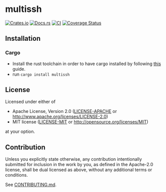 # multissh

[![Crates.io](https://img.shields.io/crates/v/multissh.svg)](https://crates.io/crates/multissh)
[![Docs.rs](https://docs.rs/multissh/badge.svg)](https://docs.rs/multissh)
[![CI](https://github.com/snichme/multissh/workflows/Continuous%20Integration/badge.svg)](https://github.com/snichme/multissh/actions)
[![Coverage Status](https://coveralls.io/repos/github/snichme/multissh/badge.svg?branch=master)](https://coveralls.io/github/snichme/multissh?branch=master)

## Installation

### Cargo

* Install the rust toolchain in order to have cargo installed by following
  [this](https://www.rust-lang.org/tools/install) guide.
* run `cargo install multissh`

## License

Licensed under either of

 * Apache License, Version 2.0
   ([LICENSE-APACHE](LICENSE-APACHE) or http://www.apache.org/licenses/LICENSE-2.0)
 * MIT license
   ([LICENSE-MIT](LICENSE-MIT) or http://opensource.org/licenses/MIT)

at your option.

## Contribution

Unless you explicitly state otherwise, any contribution intentionally submitted
for inclusion in the work by you, as defined in the Apache-2.0 license, shall be
dual licensed as above, without any additional terms or conditions.

See [CONTRIBUTING.md](CONTRIBUTING.md).
